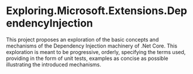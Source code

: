 # Exploring.Microsoft.Extensions.DependencyInjection

This project proposes an exploration of the basic concepts and mechanisms of the Dependency Injection
machinery of .Net Core. This exploration is meant to be progressive, orderly, specifying the terms used, providing
in the form of unit tests, examples as concise as possible illustrating the introduced mechanisms.